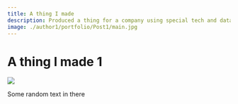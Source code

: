 ```yaml
---
title: A thing I made
description: Produced a thing for a company using special tech and data
image: ./author1/portfolio/Post1/main.jpg
---
```


# A thing I made 1

![](./author1/portfolio/Post1/main.jpg)

Some random text in there
